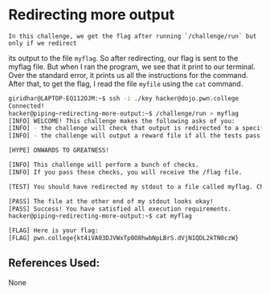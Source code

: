 # Redirecting more output
	In this challenge, we get the flag after running `/challenge/run` but only if we redirect
its output to the file `myflag`. So after redirecting, our flag is sent to the myflag file.
But when I ran the program, we see that it print to our terminal. Over the standard error, it prints 
us all the instructions for the command. After that, to get the flag, I read the file `myfile` 
using the `cat` command.

```bash
giridhar@LAPTOP-EQ112OJM:~$ ssh -i ./key hacker@dojo.pwn.college
Connected!
hacker@piping~redirecting-more-output:~$ /challenge/run > myflag
[INFO] WELCOME! This challenge makes the following asks of you:
[INFO] - the challenge will check that output is redirected to a specific file path : myflag
[INFO] - the challenge will output a reward file if all the tests pass : /flag

[HYPE] ONWARDS TO GREATNESS!

[INFO] This challenge will perform a bunch of checks.
[INFO] If you pass these checks, you will receive the /flag file.

[TEST] You should have redirected my stdout to a file called myflag. Checking...

[PASS] The file at the other end of my stdout looks okay!
[PASS] Success! You have satisfied all execution requirements.
hacker@piping~redirecting-more-output:~$ cat myflag

[FLAG] Here is your flag:
[FLAG] pwn.college{kt4iVA03DJVWxTp0O8hwbNpLBrS.dVjN1QDL2kTN0czW}
```

## References Used:
None
